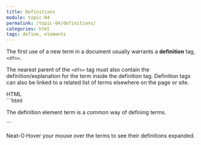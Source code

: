 ```yaml
---
title: Definitions
module: topic-04
permalink: /topic-04/definitions/
categories: html
tags: define, elements
---
```


<div class="divider-heading"></div>

The first use of a new term in a document usually warrants a **definition** tag, `<dfn>`.

The nearest parent of the `<dfn>` tag must also contain the definition/explanation for the term inside the definition tag. Definition tags can also be linked to a related list of terms elsewhere on the page or site.


<div id="code-heading">HTML</div>
```html
<p>The definition element <def title="definition of term">term</def> is a common way of defining terms.</p>
```


<div class="external-embed">
  <p data-height="400" data-theme-id="30567" data-slug-hash="VQzrEY" data-default-tab="html,result" data-user="Media-Ed-Online" data-pen-title="Semantic HTML, Definition" class="codepen"></p>
</div>


<span class="label label-success">Neat-O</span> Hover your mouse over the terms to see their definitions expanded.
